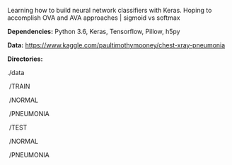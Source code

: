 Learning how to build neural network classifiers with Keras.
Hoping to accomplish OVA and AVA approaches | sigmoid vs softmax

**Dependencies:**
Python 3.6, Keras, Tensorflow, Pillow, h5py

**Data:**
https://www.kaggle.com/paultimothymooney/chest-xray-pneumonia

**Directories:**

./data

​	/TRAIN

​		/NORMAL

​		/PNEUMONIA

​	/TEST

​		/NORMAL

​		/PNEUMONIA